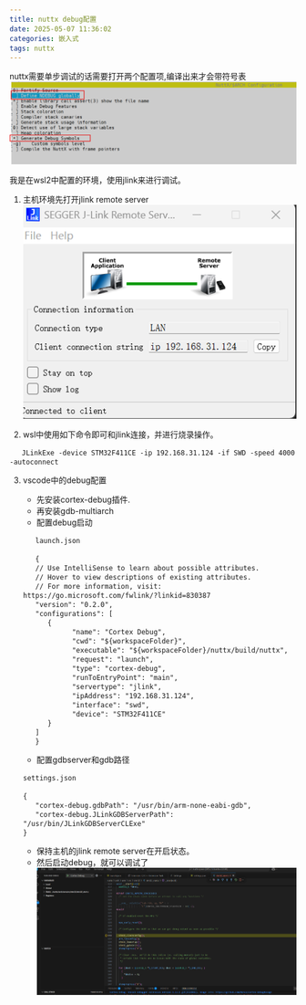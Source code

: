 ```yaml
---
title: nuttx debug配置
date: 2025-05-07 11:36:02
categories: 嵌入式
tags: nuttx
---
```

nuttx需要单步调试的话需要打开两个配置项,编译出来才会带符号表
![](./nuttx-debug配置/config.png)

我是在wsl2中配置的环境，使用jlink来进行调试。

1. 主机环境先打开jlink remote server
   ![](./nuttx-debug配置/jlinkremote.png)

2. wsl中使用如下命令即可和jlink连接，并进行烧录操作。
```
   JLinkExe -device STM32F411CE -ip 192.168.31.124 -if SWD -speed 4000 -autoconnect 
```
3. vscode中的debug配置
   - 先安装cortex-debug插件.
   - 再安装gdb-multiarch
   - 配置debug启动

   ```
      launch.json

      {
      // Use IntelliSense to learn about possible attributes.
      // Hover to view descriptions of existing attributes.
      // For more information, visit: https://go.microsoft.com/fwlink/?linkid=830387
      "version": "0.2.0",
      "configurations": [
         {
               "name": "Cortex Debug",
               "cwd": "${workspaceFolder}",
               "executable": "${workspaceFolder}/nuttx/build/nuttx",
               "request": "launch",
               "type": "cortex-debug",
               "runToEntryPoint": "main",
               "servertype": "jlink",
               "ipAddress": "192.168.31.124",
               "interface": "swd",
               "device": "STM32F411CE"
         }
      ]
      }

   ```
   - 配置gdbserver和gdb路径 
   ```
   settings.json

   {
      "cortex-debug.gdbPath": "/usr/bin/arm-none-eabi-gdb",
      "cortex-debug.JLinkGDBServerPath": "/usr/bin/JLinkGDBServerCLExe"
   }
   ```

   - 保持主机的jlink remote server在开启状态。
   - 然后启动debug，就可以调试了
     ![](./nuttx-debug配置/DEBUG.png)